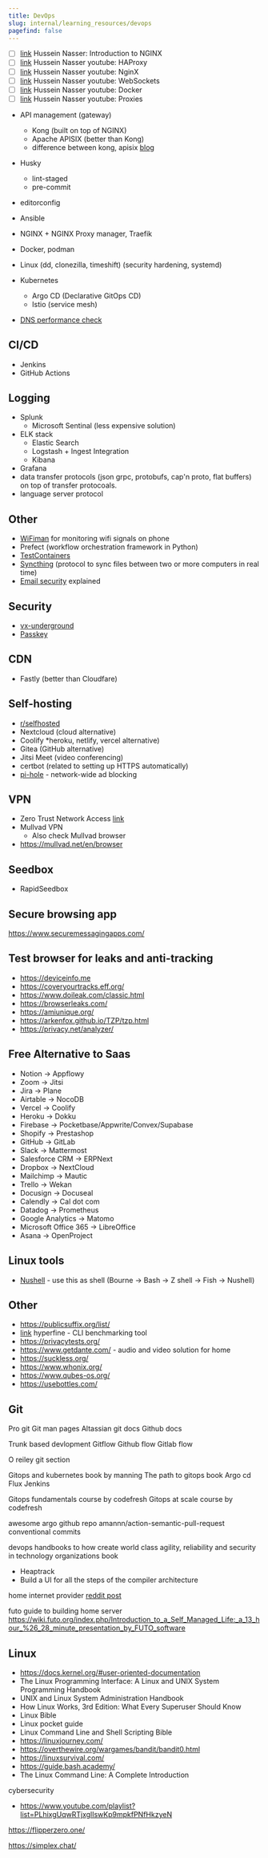 ```yaml
---
title: DevOps
slug: internal/learning_resources/devops
pagefind: false
---
```


-   [ ] [link](https://nginx.husseinnasser.com/) Hussein Nasser: Introduction to NGINX
-   [ ] [link](https://www.youtube.com/playlist?list=PLQnljOFTspQUhgfvpgfxc-uFlWElKIBr-) Hussein Nasser youtube: HAProxy
-   [ ] [link](https://www.youtube.com/playlist?list=PLQnljOFTspQX8hkaqYiei8O2mqRIfxBm-) Hussein Nasser youtube: NginX
-   [ ] [link](https://www.youtube.com/playlist?list=PLQnljOFTspQUGjfGdg8UvL3D_K9ACL6Qh) Hussein Nasser youtube: WebSockets
-   [ ] [link](https://www.youtube.com/playlist?list=PLQnljOFTspQWsD-rakNw1C20c1JI8UR1r) Hussein Nasser youtube: Docker
-   [ ] [link](https://www.youtube.com/playlist?list=PLQnljOFTspQVMeBmWI2AhxULWEeo7AaMC) Hussein Nasser youtube: Proxies

-   API management (gateway)

    -   Kong (built on top of NGINX)
    -   Apache APISIX (better than Kong)
    -   difference between kong, apisix [blog](https://api7.ai/blog/why-choose-apisix-instead-of-nginx-or-kong)

-   Husky
    -   lint-staged
    -   pre-commit
-   editorconfig

-   Ansible
-   NGINX + NGINX Proxy manager, Traefik
-   Docker, podman
-   Linux (dd, clonezilla, timeshift) (security hardening, systemd)
-   Kubernetes

    -   Argo CD (Declarative GitOps CD)
    -   Istio (service mesh)

-   [DNS performance check](https://www.dnsperf.com/)

## CI/CD

-   Jenkins
-   GitHub Actions

## Logging

-   Splunk
    -   Microsoft Sentinal (less expensive solution)
-   ELK stack
    -   Elastic Search
    -   Logstash + Ingest Integration
    -   Kibana
-   Grafana
-   data transfer protocols (json grpc, protobufs, cap'n proto, flat buffers) on top of transfer protocoals.
-   language server protocol

## Other

-   [WiFiman](https://play.google.com/store/apps/details?id=com.ubnt.usurvey&hl=en_US&pli=1) for monitoring wifi signals on phone
-   Prefect (workflow orchestration framework in Python)
-   [TestContainers](https://testcontainers.com/)
-   [Syncthing](https://syncthing.net/) (protocol to sync files between two or more computers in real time)
-   [Email security](https://github.com/nicanorflavier/spf-dkim-dmarc-simplified) explained

## Security

-   [vx-underground](https://vx-underground.org/#)
-   [Passkey](https://www.passkeys.io/)

## CDN

-   Fastly (better than Cloudfare)

## Self-hosting

-   [r/selfhosted](https://www.reddit.com/r/selfhosted/)
-   Nextcloud (cloud alternative)
-   Coolify \*heroku, netlify, vercel alternative)
-   Gitea (GitHub alternative)
-   Jitsi Meet (video conferencing)
-   certbot (related to setting up HTTPS automatically)
-   [pi-hole](https://pi-hole.net/) - network-wide ad blocking

## VPN

-   Zero Trust Network Access [link](https://zerotrustnetworkaccess.info/)
-   Mullvad VPN
    -   Also check Mullvad browser
-   https://mullvad.net/en/browser

## Seedbox

-   RapidSeedbox

## Secure browsing app

https://www.securemessagingapps.com/

## Test browser for leaks and anti-tracking

-   https://deviceinfo.me
-   https://coveryourtracks.eff.org/
-   https://www.doileak.com/classic.html
-   https://browserleaks.com/
-   https://amiunique.org/
-   https://arkenfox.github.io/TZP/tzp.html
-   https://privacy.net/analyzer/

## Free Alternative to Saas

-   Notion -> Appflowy
-   Zoom -> Jitsi
-   Jira -> Plane
-   Airtable -> NocoDB
-   Vercel -> Coolify
-   Heroku -> Dokku
-   Firebase -> Pocketbase/Appwrite/Convex/Supabase
-   Shopify -> Prestashop
-   GitHub -> GitLab
-   Slack -> Mattermost
-   Salesforce CRM -> ERPNext
-   Dropbox -> NextCloud
-   Mailchimp -> Mautic
-   Trello -> Wekan
-   Docusign -> Docuseal
-   Calendly -> Cal dot com
-   Datadog -> Prometheus
-   Google Analytics -> Matomo
-   Microsoft Office 365 -> LibreOffice
-   Asana -> OpenProject

## Linux tools

-   [Nushell](https://www.nushell.sh/) - use this as shell (Bourne -> Bash -> Z shell -> Fish -> Nushell)

## Other

-   https://publicsuffix.org/list/
-   [link](https://github.com/sharkdp/hyperfine) hyperfine - CLI benchmarking tool
-   https://privacytests.org/
-   https://www.getdante.com/ - audio and video solution for home
-   https://suckless.org/
-   https://www.whonix.org/
-   https://www.qubes-os.org/
-   https://usebottles.com/

## Git

Pro git
Git man pages
Altassian git docs
Github docs

Trunk based devlopment
Gitflow
Github flow
Gitlab flow

O reiley git section

Gitops and kubernetes book by manning
The path to gitops book
Argo cd
Flux
Jenkins

Gitops fundamentals course by codefresh
Gitops at scale course by codefresh

awesome argo github repo
amannn/action-semantic-pull-request
conventional commits

devops handbooks to how create world class agility, reliability and security in technology organizations book

-   Heaptrack
-   Build a UI for all the steps of the compiler architecture

home internet provider [reddit post](https://www.reddit.com/r/NoContract/comments/g1b8p0/calyxinstitute_vs_connectall_vs_mobilecitizen_vs/)

futo guide to building home server https://wiki.futo.org/index.php/Introduction_to_a_Self_Managed_Life:_a_13_hour_%26_28_minute_presentation_by_FUTO_software

## Linux

-   https://docs.kernel.org/#user-oriented-documentation
-   The Linux Programming Interface: A Linux and UNIX System Programming Handbook
-   UNIX and Linux System Administration Handbook
-   How Linux Works, 3rd Edition: What Every Superuser Should Know
-   Linux Bible
-   Linux pocket guide
-   Linux Command Line and Shell Scripting Bible
-   https://linuxjourney.com/
-   https://overthewire.org/wargames/bandit/bandit0.html
-   https://linuxsurvival.com/
-   https://guide.bash.academy/
-   The Linux Command Line: A Complete Introduction

cybersecurity

-   https://www.youtube.com/playlist?list=PLhixgUqwRTjxglIswKp9mpkfPNfHkzyeN

https://flipperzero.one/

https://simplex.chat/

